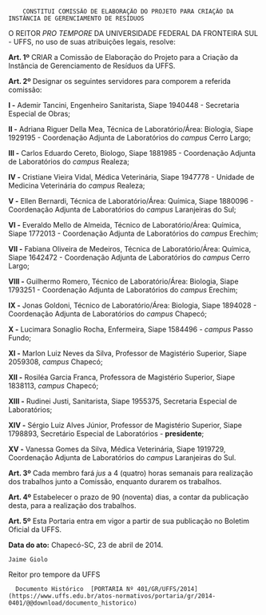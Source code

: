         CONSTITUI COMISSÃO DE ELABORAÇÃO DO PROJETO PARA CRIAÇÃO DA INSTÂNCIA DE GERENCIAMENTO DE RESÍDUOS  

O REITOR *PRO TEMPORE* DA UNIVERSIDADE FEDERAL DA FRONTEIRA SUL - UFFS, no uso de suas atribuições legais, resolve:

 **Art. 1º** CRIAR a Comissão de Elaboração do Projeto para a Criação da Instância de Gerenciamento de Resíduos da UFFS.

 **Art. 2º** Designar os seguintes servidores para comporem a referida comissão:

 **I -** Ademir Tancini, Engenheiro Sanitarista, Siape 1940448 - Secretaria Especial de Obras;

 **II -** Adriana Riguer Della Mea, Técnica de Laboratório/Área: Biologia, Siape 1929195 - Coordenação Adjunta de Laboratórios do *campus* Cerro Largo;

 **III -** Carlos Eduardo Cereto, Biologo, Siape 1881985 - Coordenação Adjunta de Laboratórios do *campus* Realeza;

 **IV -** Cristiane Vieira Vidal, Médica Veterinária, Siape 1947778 - Unidade de Medicina Veterinária do *campus* Realeza;

 **V -** Ellen Bernardi, Técnica de Laboratório/Área: Química, Siape 1880096 - Coordenação Adjunta de Laboratórios do *campus* Laranjeiras do Sul;

 **VI -** Everaldo Mello de Almeida, Técnico de Laboratório/Área: Química, Siape 1772013 - Coordenação Adjunta de Laboratórios do *campus* Erechim;

 **VII -** Fabiana Oliveira de Medeiros, Técnica de Laboratório/Área: Química, Siape 1642472 - Coordenação Adjunta de Laboratórios do *campus* Cerro Largo;

 **VIII -** Guilhermo Romero, Técnico de Laboratório/Área: Biologia, Siape 1793251 - Coordenação Adjunta de Laboratórios do *campus* Erechim;

 **IX -** Jonas Goldoni, Técnico de Laboratório/Área: Biologia, Siape 1894028 - Coordenação Adjunta de Laboratórios do *campus* Chapecó;

 **X -** Lucimara Sonaglio Rocha, Enfermeira, Siape 1584496 - *campus* Passo Fundo;

 **XI -** Marlon Luiz Neves da Silva, Professor de Magistério Superior, Siape 2059308, *campus* Chapecó;

 **XII -** Rosiléa Garcia Franca, Professora de Magistério Superior, Siape 1838113, *campus* Chapecó;

 **XIII -** Rudinei Justi, Sanitarista, Siape 1955375, Secretaria Especial de Laboratórios;

 **XIV -** Sérgio Luiz Alves Júnior, Professor de Magistério Superior, Siape 1798893, Secretário Especial de Laboratórios - **presidente**;

 **XV -** Vanessa Gomes da Silva, Médica Veterinária, Siape 1919729, Coordenação Adjunta de Laboratórios do *campus* Laranjeiras do Sul.

 **Art. 3º** Cada membro fará *jus* a 4 (quatro) horas semanais para realização dos trabalhos junto a Comissão, enquanto durarem os trabalhos.

 **Art. 4º** Estabelecer o prazo de 90 (noventa) dias, a contar da publicação desta, para a realização dos trabalhos.

 **Art. 5º** Esta Portaria entra em vigor a partir de sua publicação no Boletim Oficial da UFFS.

  

   **Data do ato:** Chapecó-SC, 23 de abril de 2014.   
 

    Jaime Giolo   
 Reitor pro tempore da UFFS 

      Documento Histórico  [PORTARIA Nº 401/GR/UFFS/2014](https://www.uffs.edu.br/atos-normativos/portaria/gr/2014-0401/@@download/documento_historico)     
      